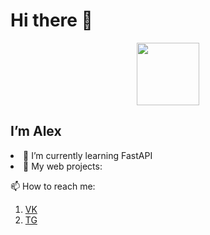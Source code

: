 <h1> Hi there 👋 </h1>

<div id="header" align="center">
  <img src="https://media.giphy.com/media/vzO0Vc8b2VBLi/giphy.gif" width="100"/>
</div>

<h2> I’m Alex </h2>

<li> 🌱 I’m currently learning FastAPI </li>
<li> 🔭 My web projects: </li>
<p> </p>
📫 How to reach me:
<p> </p>
<ol>
<li> <a href="https://vk.com/greeshanka">VK</a> </li>
<li> <a href="https://t.me/greeshanka">TG</a> </li>
</ol>
